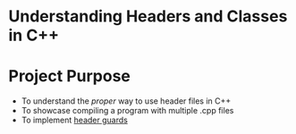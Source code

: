 # Understanding Headers and Classes in C++

# Project Purpose

* To understand the *proper* way to use header files in C++
* To showcase compiling a program with multiple .cpp files
* To implement [header guards](https://www.learncpp.com/cpp-tutorial/header-guards/)